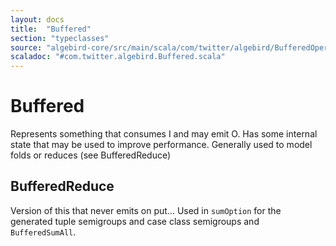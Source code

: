 ```yaml
---
layout: docs
title:  "Buffered"
section: "typeclasses"
source: "algebird-core/src/main/scala/com/twitter/algebird/BufferedOperation.scala"
scaladoc: "#com.twitter.algebird.Buffered.scala"
---
```


# Buffered

Represents something that consumes I and may emit O. Has some internal state that may be used to improve performance. Generally used to model folds or reduces (see BufferedReduce)

## BufferedReduce

Version of this that never emits on put... Used in `sumOption` for the generated tuple semigroups and case class semigroups and `BufferedSumAll`.
